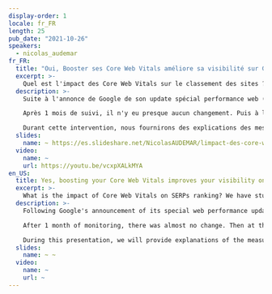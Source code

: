 ```yaml
---
display-order: 1
locale: fr_FR
length: 25
pub_date: "2021-10-26"
speakers:
  - nicolas_audemar
fr_FR:
  title: "Oui, Booster ses Core Web Vitals améliore sa visibilité sur Google"
  excerpt: >-
    Quel est l'impact des Core Web Vitals sur le classement des sites ? C'est ce que nous avons étudié chez SISTRIX, et nous vous partagerons nos résultats.
  description: >-
    Suite à l'annonce de Google de son update spécial performance web (<a href="https://www.sistrix.fr/blog/google-deploie-la-mise-a-jour-page-experience/" target="_blank" rel="nofollow">en savoir plus</a>) SISTRIX a engagé des mesures pour suivre les performances d'un échantillon représentatifs de centaines de milliers de sites.

    Après 1 mois de suivi, il n'y eu presque aucun changement. Puis à la fin officielle du déploiement, nous avons découvert que les sites ayant des CWV médiocres ont perdu 3,7 points de pourcentage de moins que la moyenne. Ceux qui en ont de bons ont bondi d'un point (<a href="https://www.sistrix.fr/blog/mise-a-jour-de-lexperience-des-pages-les-core-web-vitals-sont-un-facteur-de-classement-mesurable/" target="_blank" rel="nofollow">en savoir plus</a>). 

    Durant cette intervention, nous fournirons des explications des mesures et études réalisés, et prendrons des exemples pour montrer ce qui a été affecté à la hausse ou à la baisse sur les sites.
  slides:
    name: ~ https://es.slideshare.net/NicolasAUDEMAR/limpact-des-core-web-vitals-sur-le-seo-we-love-speed-2021-palais-de-la-bourse-lyon
  video:
    name: ~
    url: https://youtu.be/vcxpXALkMYA
en_US:
  title: Yes, boosting your Core Web Vitals improves your visibility on Google
  excerpt: >-
    What is the impact of Core Web Vitals on SERPs ranking? We have studied this at SISTRIX, and we will share our results with you!
  description: >-
    Following Google's announcement of its special web performance update SISTRIX engaged in measurements to track the performance of a representative sample of hundreds of thousands of sites.

    After 1 month of monitoring, there was almost no change. Then at the official end of the rollout, we found that sites with poor CWVs lost 3.7 percentage points less than the average. Those with good ones jumped one point (<a href="https://www.sistrix.com/blog/core-web-vitals-is-a-measurable-ranking-factor/" target="_blank" rel="nofollow">read more</a>). 

    During this presentation, we will provide explanations of the measurements and studies conducted, and take examples to show what went up or down at the sites.
  slides:
    name: ~ ~
  video:
    name: ~
    url: ~
---
```

